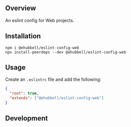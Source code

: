 ## Overview
An eslint config for Web projects.

## Installation
```
npm i @ehubbell/eslint-config-web
npx install-peerdeps --dev @ehubbell/eslint-config-web
```

## Usage
Create an `.eslintrc` file and add the following:

```json
{
  "root": true,
  "extends": ["@ehubbell/eslint-config-web"]
}
```

## Development
